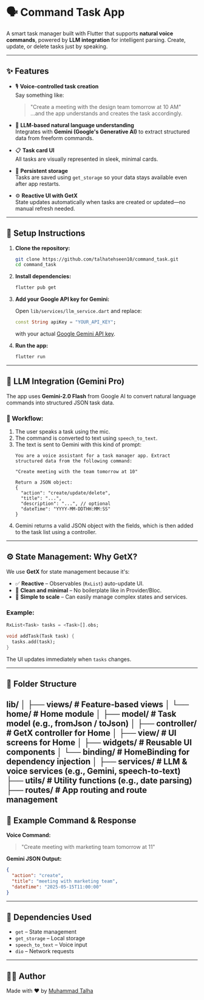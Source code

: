 # 🗣️ Command Task App

A smart task manager built with Flutter that supports **natural voice commands**, powered by **LLM integration** for intelligent parsing. Create, update, or delete tasks just by speaking.

---

## ✨ Features

- 🎙️ **Voice-controlled task creation**  
  Say something like:  
  > "Create a meeting with the design team tomorrow at 10 AM"  
  ...and the app understands and creates the task accordingly.

- 🧠 **LLM-based natural language understanding**  
  Integrates with **Gemini (Google's Generative AI)** to extract structured data from freeform commands.

- 📋 **Task card UI**  
  All tasks are visually represented in sleek, minimal cards.

- 💾 **Persistent storage**  
  Tasks are saved using `get_storage` so your data stays available even after app restarts.

- ⚙️ **Reactive UI with GetX**  
  State updates automatically when tasks are created or updated—no manual refresh needed.

---

## 🚀 Setup Instructions

1. **Clone the repository:**

   ```bash
   git clone https://github.com/talhatehseen10/command_task.git
   cd command_task
   ```

2. **Install dependencies:**

   ```bash
   flutter pub get
   ```

3. **Add your Google API key for Gemini:**

   Open `lib/services/llm_service.dart` and replace:

   ```dart
   const String apiKey = "YOUR_API_KEY";
   ```

   with your actual [Google Gemini API key](https://aistudio.google.com/app/apikey).

4. **Run the app:**

   ```bash
   flutter run
   ```

---

## 🤖 LLM Integration (Gemini Pro)

The app uses **Gemini-2.0 Flash** from Google AI to convert natural language commands into structured JSON task data.

### 🔄 Workflow:

1. The user speaks a task using the mic.
2. The command is converted to text using `speech_to_text`.
3. The text is sent to Gemini with this kind of prompt:
   ```
   You are a voice assistant for a task manager app. Extract structured data from the following command:

   "Create meeting with the team tomorrow at 10"

   Return a JSON object:
   {
     "action": "create/update/delete",
     "title": "...",
     "description": "...", // optional
     "dateTime": "YYYY-MM-DDTHH:MM:SS"
   }
   ```
4. Gemini returns a valid JSON object with the fields, which is then added to the task list using a controller.

---

## ⚙️ State Management: Why GetX?

We use **GetX** for state management because it's:

- ✅ **Reactive** – Observables (`RxList`) auto-update UI.
- 🧼 **Clean and minimal** – No boilerplate like in Provider/Bloc.
- 🧠 **Simple to scale** – Can easily manage complex states and services.

### Example:

```dart
RxList<Task> tasks = <Task>[].obs;

void addTask(Task task) {
  tasks.add(task);
}
```

The UI updates immediately when `tasks` changes.

---

## 📂 Folder Structure

lib/
│
├── views/                      # Feature-based views
│   └── home/                     # Home module
│       ├── model/                # Task model (e.g., fromJson / toJson)
│       ├── controller/           # GetX controller for Home
│       ├── view/                 # UI screens for Home
│       ├── widgets/              # Reusable UI components
│       └── binding/              # HomeBinding for dependency injection
│
├── services/                     # LLM & voice services (e.g., Gemini, speech-to-text)
├── utils/                        # Utility functions (e.g., date parsing)
├── routes/                       # App routing and route management
---

## 🧪 Example Command & Response

**Voice Command:**  
> "Create meeting with marketing team tomorrow at 11"

**Gemini JSON Output:**
```json
{
  "action": "create",
  "title": "meeting with marketing team",
  "dateTime": "2025-05-15T11:00:00"
}
```

---

## 📌 Dependencies Used

- `get` – State management
- `get_storage` – Local storage
- `speech_to_text` – Voice input
- `dio` – Network requests

---

## 👨‍💻 Author

Made with ❤️ by [Muhammad Talha](https://www.linkedin.com/in/muhammad-talha-qureshi-639992173/)
